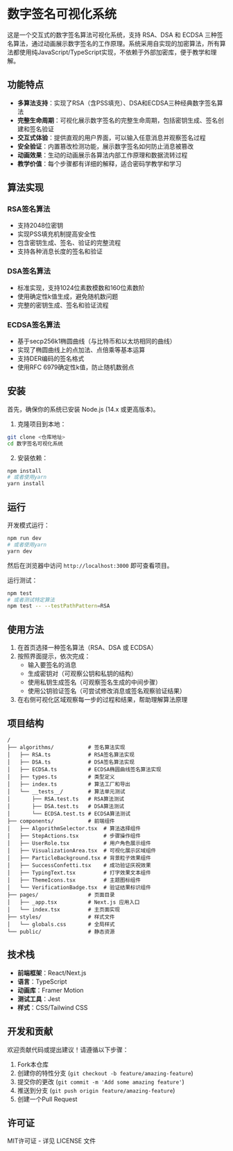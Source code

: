 # 数字签名可视化系统

这是一个交互式的数字签名算法可视化系统，支持 RSA、DSA 和 ECDSA 三种签名算法，通过动画展示数字签名的工作原理。系统采用自实现的加密算法，所有算法都使用纯JavaScript/TypeScript实现，不依赖于外部加密库，便于教学和理解。

## 功能特点

- **多算法支持**：实现了RSA（含PSS填充）、DSA和ECDSA三种经典数字签名算法
- **完整生命周期**：可视化展示数字签名的完整生命周期，包括密钥生成、签名创建和签名验证
- **交互式体验**：提供直观的用户界面，可以输入任意消息并观察签名过程
- **安全验证**：内置篡改检测功能，展示数字签名如何防止消息被篡改
- **动画效果**：生动的动画展示各算法内部工作原理和数据流转过程
- **教学价值**：每个步骤都有详细的解释，适合密码学教学和学习

## 算法实现

### RSA签名算法
- 支持2048位密钥
- 实现PSS填充机制提高安全性
- 包含密钥生成、签名、验证的完整流程
- 支持各种消息长度的签名和验证

### DSA签名算法
- 标准实现，支持1024位素数模数和160位素数阶
- 使用确定性k值生成，避免随机数问题
- 完整的密钥生成、签名和验证流程

### ECDSA签名算法
- 基于secp256k1椭圆曲线（与比特币和以太坊相同的曲线）
- 实现了椭圆曲线上的点加法、点倍乘等基本运算
- 支持DER编码的签名格式
- 使用RFC 6979确定性k值，防止随机数弱点

## 安装

首先，确保你的系统已安装 Node.js (14.x 或更高版本)。

1. 克隆项目到本地：

```bash
git clone <仓库地址>
cd 数字签名可视化系统
```

2. 安装依赖：

```bash
npm install
# 或者使用yarn
yarn install
```

## 运行

开发模式运行：

```bash
npm run dev
# 或者使用yarn
yarn dev
```

然后在浏览器中访问 `http://localhost:3000` 即可查看项目。

运行测试：

```bash
npm test
# 或者测试特定算法
npm test -- --testPathPattern=RSA
```

## 使用方法

1. 在首页选择一种签名算法（RSA、DSA 或 ECDSA）
2. 按照界面提示，依次完成：
   - 输入要签名的消息
   - 生成密钥对（可观察公钥和私钥的结构）
   - 使用私钥生成签名（可观察签名生成的中间步骤）
   - 使用公钥验证签名（可尝试修改消息或签名观察验证结果）
3. 在右侧可视化区域观察每一步的过程和结果，帮助理解算法原理

## 项目结构

```
/
├── algorithms/           # 签名算法实现
│   ├── RSA.ts            # RSA签名算法实现
│   ├── DSA.ts            # DSA签名算法实现
│   ├── ECDSA.ts          # ECDSA椭圆曲线签名算法实现
│   ├── types.ts          # 类型定义
│   ├── index.ts          # 算法工厂和导出
│   └── __tests__/        # 算法单元测试
│       ├── RSA.test.ts   # RSA算法测试
│       ├── DSA.test.ts   # DSA算法测试
│       └── ECDSA.test.ts # ECDSA算法测试
├── components/           # 前端组件
│   ├── AlgorithmSelector.tsx  # 算法选择组件
│   ├── StepActions.tsx        # 步骤操作组件
│   ├── UserRole.tsx           # 用户角色展示组件
│   ├── VisualizationArea.tsx  # 可视化展示区域组件
│   ├── ParticleBackground.tsx # 背景粒子效果组件
│   ├── SuccessConfetti.tsx    # 成功验证庆祝效果
│   ├── TypingText.tsx         # 打字效果文本组件
│   ├── ThemeIcons.tsx         # 主题图标组件
│   └── VerificationBadge.tsx  # 验证结果标识组件
├── pages/                # 页面目录
│   ├── _app.tsx          # Next.js 应用入口
│   └── index.tsx         # 主页面实现
├── styles/               # 样式文件
│   └── globals.css       # 全局样式
└── public/               # 静态资源
```

## 技术栈

- **前端框架**：React/Next.js
- **语言**：TypeScript
- **动画库**：Framer Motion
- **测试工具**：Jest
- **样式**：CSS/Tailwind CSS

## 开发和贡献

欢迎贡献代码或提出建议！请遵循以下步骤：

1. Fork本仓库
2. 创建你的特性分支 (`git checkout -b feature/amazing-feature`)
3. 提交你的更改 (`git commit -m 'Add some amazing feature'`)
4. 推送到分支 (`git push origin feature/amazing-feature`)
5. 创建一个Pull Request

## 许可证

MIT许可证 - 详见 LICENSE 文件 
